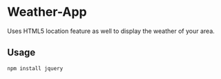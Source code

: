 # Weather-App
Uses HTML5 location feature as well to display the weather of your area.


## Usage
`npm install jquery`
